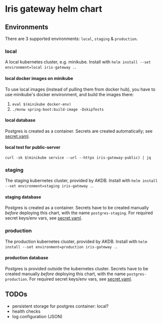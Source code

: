 # Iris gateway helm chart

## Environments
There are 3 supported environments: `local`, `staging` & `production`.

### local
A local kubernetes cluster, e.g. minikube. Install with `helm install --set environment=local iris-gateway .`.

#### local docker images on minikube
To use local images (instead of pulling them from docker hub), you have to use minikube's docker environment, 
and build the images there:
1. `eval $(minikube docker-env)`
1. `./mvnw spring-boot:build-image -DskipTests`

#### local database
Postgres is created as a container. Secrets are created automatically; see [secret.yaml](templates/postgres/secret.yaml).

#### local test for public-server
`curl -sk $(minikube service --url --https iris-gateway-public) | jq`

### staging
The staging kubernetes cluster, provided by AKDB. Install with `helm install --set environment=staging iris-gateway .`.

#### staging database
Postgres is created as a container. Secrets have to be created manually _before_ deploying this chart, 
with the name `postgres-staging`. For required secret keys/env vars, see [secret.yaml](templates/postgres/secret.yaml).

### production
The production kubernetes cluster, provided by AKDB. Install with `helm install --set environment=production iris-gateway .`.

#### production database
Postgres is provided outside the kubernetes cluster. Secrets have to be created manually _before_ deploying this chart,
with the name `postgres-production`. For required secret keys/env vars, see [secret.yaml](templates/postgres/secret.yaml).

## TODOs
- persistent storage for postgres container: local?
- health checks
- log configuration (JSON)
